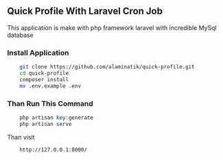 ## Quick Profile With Laravel Cron Job 

This application is make with php framework laravel with incredible MySql database
### Install Application
```bash
    git clone https://github.com/alaminatik/quick-profile.git
    cd quick-profile
    composer install
    mv .env.example .env
```
### Than Run This Command
```php
    php artisan key:generate
    php artisan serve
```
Than visit 
```code
    http://127.0.0.1:8000/
```  
